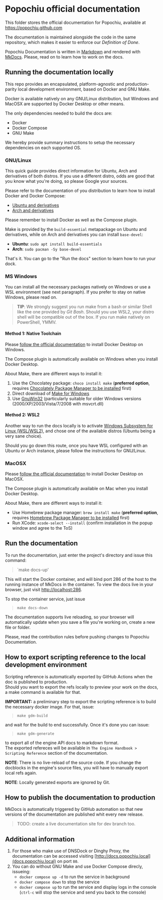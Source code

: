 # Popochiu official documentation

This folder stores the official documentation for Popochiu, available at https://popochiu.github.com

The documentation is maintained alongside the code in the same repository, which makes it easier to enforce our _Definition of Done_.

Popochiu Documentation is written in [Markdown](https://www.markdownguide.org) and rendered with [MkDocs](https://www.mkdocs.org). Please, read on to learn how to work on the docs.

## Running the documentation locally

This repo provides an encapsulated, platform-agnostic and production-parity local development environment, based on Docker and GNU Make.

Docker is available natively on any GNU/Linux distribution, but Windows and MacOSX are supported by Docker Desktop or other means.

The only dependencies needed to build the docs are:

* Docker
* Docker Compose
* GNU Make

We hereby provide summary instructions to setup the necessary dependencies on each supported OS.

### GNU/Linux

This quick guide provides direct information for Ubuntu, Arch and derivatives of both distros.
If you use a different distro, odds are good that you know what you're doing, so please Google your sources.

Please refer to the documentation of you distribution to learn how to install Docker and Docker Compose:

* [Ubuntu and derivatives](https://docs.docker.com/engine/install/ubuntu/)
* [Arch and derivatives](https://wiki.archlinux.org/title/Docker#Installation)

Please remember to install Docker as well as the Compose plugin.

Make is provided by the `build-essential` metapackage on Ubuntu and derivatives, while on Arch and derivatives you can install `base-devel`:

* **Ubuntu**: `sudo apt install build-essentials`
* **Arch**: `sudo pacman -Sy base-devel`

That's it. You can go to the "Run the docs" section to learn how to run your dock.

### MS Windows

You can install all the necessary packages natively on Windows or use a WSL environment (see next paragraph). If you prefer to stay on native Windows, please read on.

> **TIP**: We strongly suggest you run make from a bash or similar Shell like the one provided by _Git Bash_. Should you use WSL2, your distro shell will be compatible out of the box. If you run make natively on PowerShell, YMMV.

#### Method 1: Native Toolchain

Please [follow the official documentation](https://docs.docker.com/desktop/install/windows-install/) to install Docker Desktop on Windows.

The Compose plugin is automatically available on Windows when you install Docker Desktop.

About Make, there are different ways to install it:

1. Use the Chocolatey package: `choco install make` (**preferred option**, requires [Chocolately Package Manager to be installed](https://chocolatey.org/install) first)
2. Direct download of [Make for Windows](https://gnuwin32.sourceforge.net/packages/make.htm)
3. Use [GnuWin32](http://gnuwin32.sourceforge.net/install.html) (particularly suitable for older Windows versions (2000/XP/2003/Vista/7/2008 with msvcrt.dll)

#### Method 2: WSL2

Another way to run the docs locally is to activate [Windows Subsystem for Linux (WSL/WSL2)](https://learn.microsoft.com/en-us/windows/wsl/install-win10), and chose one of the available distros (Ubuntu being a very sane choice).

Should you go down this route, once you have WSL configured with an Ubuntu or Arch instance, please follow the instructions for GNU/Linux.

### MacOSX

Please [follow the official documentation](https://docs.docker.com/desktop/install/mac-install/) to install Docker Desktop on MacOSX.

The Compose plugin is automatically available on Mac when you install Docker Desktop.

About Make, there are different ways to install it:

* Use Homebrew package manager: `brew install make`  (**preferred option**, requires [Homebrew Package Manager to be installed](https://brew.sh/#install) first)
* Run XCode: `xcode-select --install` (confirm installation in the popup window and agree to the ToS)

## Run the documentation

To run the documentation, just enter the project's directory and issue this command:

> `make docs-up'

This will start the Docker container, and will bind port 286 of the host to the running instance of MkDocs in the container. To view the docs live in your browser, just visit [http://localhost:286](http://localhost:286).

To stop the container service, just issue

> `make docs-down`

The documentation supports live reloading, so your browser will automatically update when you save a file you're working on, create a new file or folder.

Please, read the contribution rules before pushing changes to Popochiu Documentation.

## How to export scripting reference to the local development environment

Scripting reference is automatically exported by GitHub Actions when the doc is published to production.  
Should you want to export the refs locally to preview your work on the docs, a make command is available for that.

**IMPORTANT:** a preliminary step to export the scripting reference is to build the necessary docker image. For that, issue:

> `make gdm-build`

and wait for the build to end successfully. Once it's done you can issue:

> `make gdm-generate`

to export all of the engine API docs to markdown format.  
The exported refereces will be available in `The Engine Handbook > Scripting Reference` section of the documentation.

**NOTE**: There is no live-reload of the source code. If you change the docblocks in the engine's source files, you will have to manually export local refs again.

**NOTE**: Locally generated exports are ignored by Git.

## How to publish the documentation to production

MkDocs is automatically triggered by GitHub automation so that new versions of the documentation are published whit every new release.

> TODO: create a live documentation site for dev branch too.

## Additional information

1. For those who make use of DNSDock or Dinghy Proxy, the documentation can be accessed visiting [http://docs.popochiu.local](docs.popochiu.local) on port `80`.
2. You can do without GNU Make and use Docker Compose direcly, issueing:
    * `docker compose up -d` to run the service in background
    * `docker compose down` to stop the service
    * `docker compose up` to run the service and display logs in the console (`ctrl-c` will stop the service and send you back to the console)
